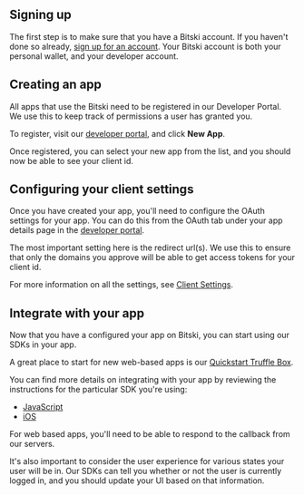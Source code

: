 ## Signing up

The first step is to make sure that you have a Bitski account. If you haven't done so already, <a href="https://bitski.com/sign-up" target="_blank">sign up for an account</a>. Your Bitski account is both your personal wallet, and your developer account.

## Creating an app

All apps that use the Bitski need to be registered in our Developer Portal. We use this to keep track of permissions a user has granted you.

To register, visit our <a href="https://developer.bitski.com" target="_blank">developer portal</a>, and click **New App**.

Once registered, you can select your new app from the list, and you should now be able to see your client id.

## Configuring your client settings

Once you have created your app, you'll need to configure the OAuth settings for your app. You can do this from the OAuth tab under your app details page in the <a href="https://developer.bitski.com" target="_blank">developer portal</a>.

The most important setting here is the redirect url(s). We use this to ensure that only the domains you approve will be able to get access tokens for your client id.

For more information on all the settings, see [Client Settings](client-settings.md).

## Integrate with your app

Now that you have a configured your app on Bitski, you can start using our SDKs in your app.

A great place to start for new web-based apps is our <a href="https://github.com/BitskiCo/quickstart" target="_blank">Quickstart Truffle Box</a>.

You can find more details on integrating with your app by reviewing the instructions for the particular SDK you're using:

- <a href="https://github.com/BitskiCo/bitski-js" target="_blank">JavaScript</a>
- <a href="https://github.com/BitskiCo/bitski-ios" target="_blank">iOS</a>

For web based apps, you'll need to be able to respond to the callback from our servers.

It's also important to consider the user experience for various states your user will be in. Our SDKs can tell you whether or not the user is currently logged in, and you should update your UI based on that information.
